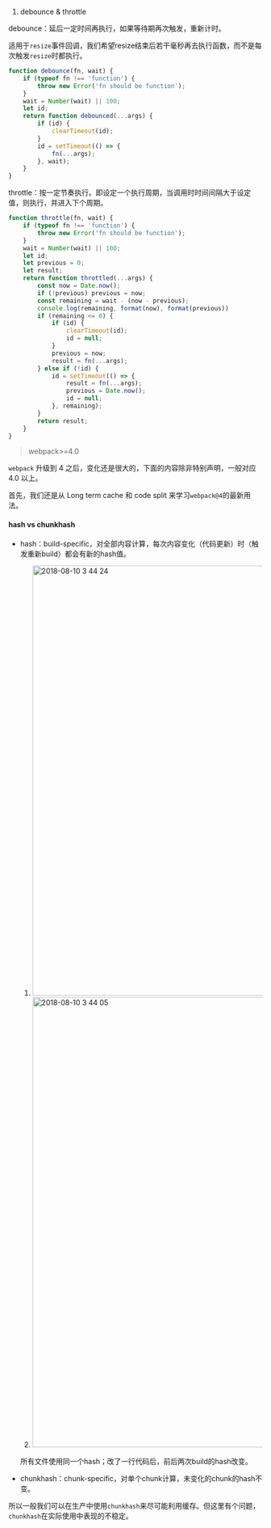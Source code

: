 1. debounce & throttle

debounce：延后一定时间再执行，如果等待期再次触发，重新计时。

适用于`resize`事件回调，我们希望resize结束后若干毫秒再去执行函数，而不是每次触发`resize`时都执行。

```js
function debounce(fn, wait) {
    if (typeof fn !== 'function') {
        throw new Error('fn should be function');
    }
    wait = Number(wait) || 100;
    let id;
    return function debounced(...args) {
        if (id) {
            clearTimeout(id);
        }
        id = setTimeout(() => {
            fn(...args);
        }, wait);
    }
}
```

throttle：按一定节奏执行。即设定一个执行周期，当调用时时间间隔大于设定值，则执行，并进入下个周期。

```js
function throttle(fn, wait) {
    if (typeof fn !== 'function') {
        throw new Error('fn should be function');
    }
    wait = Number(wait) || 100;
    let id;
    let previous = 0;
    let result;
    return function throttled(...args) {
        const now = Date.now();
        if (!previous) previous = now;
        const remaining = wait - (now - previous);
        console.log(remaining, format(now), format(previous))
        if (remaining <= 0) {
            if (id) {
                clearTimeout(id);
                id = null;
            }
            previous = now;
            result = fn(...args);
        } else if (!id) {
            id = setTimeout(() => {
                result = fn(...args);
                previous = Date.now();
                id = null;
            }, remaining);
        }
        return result;
    }
}
```



> webpack>=4.0

`webpack` 升级到 4 之后，变化还是很大的，下面的内容除非特别声明，一般对应 4.0 以上。

首先，我们还是从 Long term cache 和 code split 来学习`webpack@4`的最新用法。

#### hash vs chunkhash

- hash：build-specific，对全部内容计算，每次内容变化（代码更新）时（触发重新build）都会有新的hash值。

    1. <img width="851" alt="2018-08-10 3 44 24" src="https://user-images.githubusercontent.com/8046480/43949020-fef57af0-9cbe-11e8-84cc-c7fdeab36e54.png">

    2. <img width="891" alt="2018-08-10 3 44 05" src="https://user-images.githubusercontent.com/8046480/43949223-82312752-9cbf-11e8-9d0b-b4d932c5345b.png">

    所有文件使用同一个hash；改了一行代码后，前后两次build的hash改变。

- chunkhash：chunk-specific，对单个chunk计算，未变化的chunk的hash不变。

所以一般我们可以在生产中使用`chunkhash`来尽可能利用缓存。但这里有个问题，`chunkhash`在实际使用中表现的不稳定。

